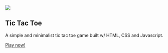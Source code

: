 <img src="https://images.unsplash.com/photo-1608111283390-2e333b9b279c?ixid=MnwxMjA3fDB8MHxzZWFyY2h8Mnx8dGljJTIwdGFjJTIwdG9lfGVufDB8fDB8fA%3D%3D&ixlib=rb-1.2.1&auto=format&fit=crop&w=500&q=60">

## Tic Tac Toe

A simple and minimalist tic tac toe game built w/ HTML, CSS and Javascript.

[Play now!](http://www.ga-tictactoe.surge.sh)